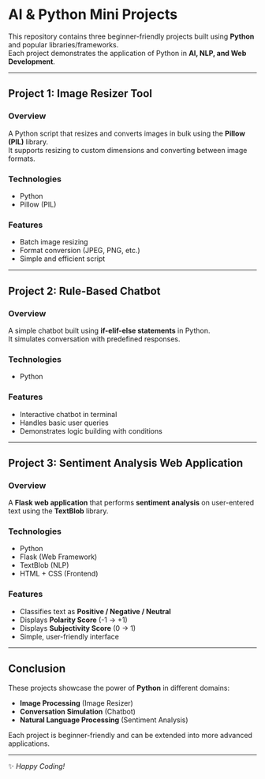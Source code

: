 # AI & Python Mini Projects

This repository contains three beginner-friendly projects built using **Python** and popular libraries/frameworks.  
Each project demonstrates the application of Python in **AI, NLP, and Web Development**.

---

## Project 1: Image Resizer Tool
### Overview
A Python script that resizes and converts images in bulk using the **Pillow (PIL)** library.  
It supports resizing to custom dimensions and converting between image formats.

### Technologies
- Python  
- Pillow (PIL)

### Features
- Batch image resizing  
- Format conversion (JPEG, PNG, etc.)  
- Simple and efficient script  

---

## Project 2: Rule-Based Chatbot
### Overview
A simple chatbot built using **if-elif-else statements** in Python.  
It simulates conversation with predefined responses.

### Technologies
- Python

### Features
- Interactive chatbot in terminal  
- Handles basic user queries  
- Demonstrates logic building with conditions  

---

## Project 3: Sentiment Analysis Web Application
### Overview
A **Flask web application** that performs **sentiment analysis** on user-entered text using the **TextBlob** library.  

### Technologies
- Python  
- Flask (Web Framework)  
- TextBlob (NLP)  
- HTML + CSS (Frontend)

### Features
- Classifies text as **Positive / Negative / Neutral**  
- Displays **Polarity Score** (-1 → +1)  
- Displays **Subjectivity Score** (0 → 1)  
- Simple, user-friendly interface  

---

## Conclusion
These projects showcase the power of **Python** in different domains:  
- **Image Processing** (Image Resizer)  
- **Conversation Simulation** (Chatbot)  
- **Natural Language Processing** (Sentiment Analysis)  

Each project is beginner-friendly and can be extended into more advanced applications.

---
✨ *Happy Coding!*
